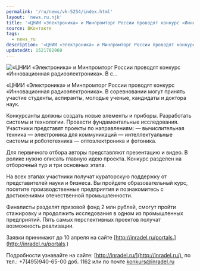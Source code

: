 ```yaml
---
permalink: '/ru/news/vk-5254/index.html'
layout: 'news.ru.njk'
title: '«ЦНИИ «Электроника» и Минпромторг России проводят конкурс «Инновационная радиоэлектроника». В с'
source: ВКонтакте
tags:
  - news_ru
description: '«ЦНИИ «Электроника» и Минпромторг России проводят конкурс «Инновационная радиоэлектроника». В с…'
updatedAt: 1521702060
---
```

![«ЦНИИ «Электроника» и Минпромторг России проводят конкурс «Инновационная радиоэлектроника». В с…](https://sun9-53.userapi.com/impf/c845321/v845321910/aa54/J12rEEW2AAc.jpg?size=1280x853&quality=96&sign=fb6a85c90ee21fbceb9504203e8604b9&c_uniq_tag=Rf9WX3i7AmZFpOCuKJvI6FJty--8WIOyENYxyN806RA&type=album)

«ЦНИИ «Электроника» и Минпромторг России проводят конкурс «Инновационная радиоэлектроника». В соревновании могут принять участие студенты, аспиранты, молодые ученые, кандидаты и доктора наук.

Конкурсанты должны создать новые элементы и приборы. Разработать системы и технологии. Провести фундаментальные исследования. Участники представят проекты по направлениям:
— вычислительная техника
— электроника для коммуникаций
— интеллектуальные системы и робототехника
— оптоэлектроника и фотоника.

Для первичного отбора авторы представляют презентацию и видео. В ролике нужно описать главную идею проекта. Конкурс разделен на отборочный тур и три основных этапа.

На всех этапах участники получат кураторскую поддержку от представителей науки и бизнеса. Вы пройдете образовательный курс, посетите производственные предприятия и познакомитесь с достижениями отечественной промышленности.

Финалисты разделят призовой фонд 2 млн рублей, смогут пройти стажировку и продолжить исследования в одном из промышленных предприятий. Пять самых перспективных проектов получат возможность реализации.

Заявки принимают до 10 апреля на сайте [http://inradel.ru/portals.](http://inradel.ru/portals.)

Подробности узнавайте на сайте: [http://inradel.ru/](http://inradel.ru/), по тел.: +7(495)940-65-00 доб. 1162 или по почте konkurs@inradel.ru
